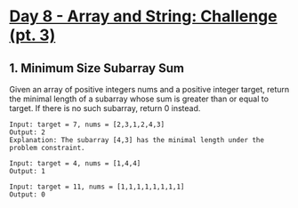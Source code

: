 #  [Day 8 - Array and String: Challenge (pt. 3)](https://leetcode.com/explore/learn/card/array-and-string/204/conclusion/) 


## 1. Minimum Size Subarray Sum

Given an array of positive integers nums and a positive integer target, return the minimal length of a subarray whose sum is greater than or equal to target. If there is no such subarray, return 0 instead.

```
Input: target = 7, nums = [2,3,1,2,4,3]
Output: 2
Explanation: The subarray [4,3] has the minimal length under the problem constraint.
```

```
Input: target = 4, nums = [1,4,4]
Output: 1
```

```
Input: target = 11, nums = [1,1,1,1,1,1,1,1]
Output: 0
```
